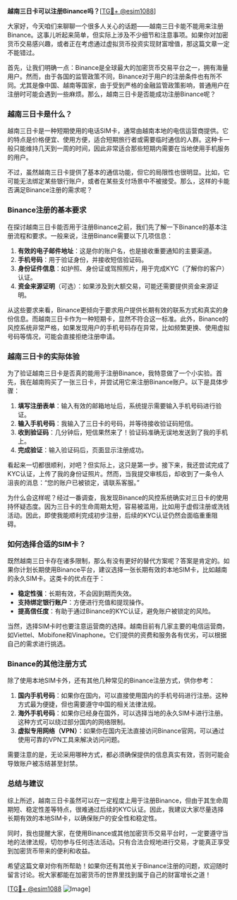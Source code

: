 **越南三日卡可以注册Binance吗？**[[TG💪+ @esim1088](https://t.me/s/esim1088)]

大家好，今天咱们来聊聊一个很多人关心的话题——越南三日卡能不能用来注册Binance。这事儿听起来简单，但实际上涉及不少细节和注意事项。如果你对加密货币交易感兴趣，或者正在考虑通过虚拟货币投资实现财富增值，那这篇文章一定不能错过。

首先，让我们明确一点：Binance是全球最大的加密货币交易平台之一，拥有海量用户。然而，由于各国的监管政策不同，Binance对于用户的注册条件也有所不同。尤其是像中国、越南等国家，由于受到严格的金融监管政策影响，普通用户在注册时可能会遇到一些麻烦。那么，越南三日卡是否能成功注册Binance呢？

### **越南三日卡是什么？**

越南三日卡是一种短期使用的电话SIM卡，通常由越南本地的电信运营商提供。它的特点是价格便宜、使用方便，适合短期旅行者或需要临时通信的人群。这种卡一般只能维持几天到一周的时间，因此非常适合那些短期内需要在当地使用手机服务的用户。

不过，虽然越南三日卡提供了基本的通信功能，但它的局限性也很明显。比如，它可能无法绑定某些银行账户，或者在某些支付场景中不被接受。那么，这样的卡能否满足Binance注册的需求呢？

### **Binance注册的基本要求**

在探讨越南三日卡能否用于注册Binance之前，我们先了解一下Binance的基本注册流程和要求。一般来说，注册Binance需要以下几项信息：

1. **有效的电子邮件地址**：这是你的账户名，也是接收重要通知的主要渠道。
2. **手机号码**：用于验证身份，并接收短信验证码。
3. **身份证件信息**：如护照、身份证或驾照照片，用于完成KYC（了解你的客户）认证。
4. **资金来源证明**（可选）：如果涉及到大额交易，可能还需要提供资金来源证明。

从这些要求来看，Binance更倾向于要求用户提供长期有效的联系方式和真实的身份信息。而越南三日卡作为一种短期卡，显然不符合这一标准。此外，Binance的风控系统非常严格，如果发现用户的手机号码存在异常，比如频繁更换、使用虚拟号码等情况，可能会直接拒绝注册申请。

### **越南三日卡的实际体验**

为了验证越南三日卡是否真的能用于注册Binance，我特意做了一个小实验。首先，我在越南购买了一张三日卡，并尝试用它来注册Binance账户。以下是具体步骤：

1. **填写注册表单**：输入有效的邮箱地址后，系统提示需要输入手机号码进行验证。
2. **输入手机号码**：我输入了三日卡的号码，并等待接收验证码短信。
3. **收到验证码**：几分钟后，短信果然来了！验证码准确无误地发送到了我的手机上。
4. **完成验证**：输入验证码后，页面显示注册成功。

看起来一切都很顺利，对吧？但实际上，这只是第一步。接下来，我还尝试完成了KYC认证，上传了我的身份证照片。然而，当我提交审核后，却收到了一条令人沮丧的消息：“您的账户已被锁定，请联系客服。”

为什么会这样呢？经过一番调查，我发现Binance的风控系统确实对三日卡的使用持怀疑态度。因为三日卡的生命周期太短，容易被滥用，比如用于虚假注册或洗钱活动。因此，即使我能顺利完成初步注册，后续的KYC认证仍然会面临重重阻碍。

### **如何选择合适的SIM卡？**

既然越南三日卡存在诸多限制，那么有没有更好的替代方案呢？答案是肯定的。如果你计划长期使用Binance平台，建议选择一张长期有效的本地SIM卡，比如越南的永久SIM卡。这类卡的优点在于：

- **稳定性强**：长期有效，不会因到期而失效。
- **支持绑定银行账户**：方便进行充值和提现操作。
- **提高信任度**：有助于通过Binance的KYC认证，避免账户被锁定的风险。

当然，选择SIM卡时也要注意运营商的选择。越南目前有几家主要的电信运营商，如Viettel、Mobifone和Vinaphone。它们提供的资费和服务各有优劣，可以根据自己的需求进行挑选。

### **Binance的其他注册方式**

除了使用本地SIM卡外，还有其他几种常见的Binance注册方式，供你参考：

1. **国内手机号码**：如果你在国内，可以直接使用国内的手机号码进行注册。这种方式最为便捷，但也需要遵守中国的相关法律法规。
2. **海外手机号码**：如果你已经身在国外，可以选择当地的永久SIM卡进行注册。这种方式可以绕过部分国内的网络限制。
3. **虚拟专用网络（VPN）**：如果你在国内无法直接访问Binance官网，可以通过使用可靠的VPN工具来解决访问问题。

需要注意的是，无论采用哪种方式，都必须确保提供的信息真实有效，否则可能会导致账户被冻结甚至封禁。

### **总结与建议**

综上所述，越南三日卡虽然可以在一定程度上用于注册Binance，但由于其生命周期短、稳定性差等特点，很难通过后续的KYC认证。因此，我建议大家尽量选择长期有效的本地SIM卡，以确保账户的安全性和稳定性。

同时，我也提醒大家，在使用Binance或其他加密货币交易平台时，一定要遵守当地的法律法规，切勿参与任何违法活动。只有合法合规地进行交易，才能真正享受到加密货币带来的便利和收益。

希望这篇文章对你有所帮助！如果你还有其他关于Binance注册的问题，欢迎随时留言讨论。祝大家都能在加密货币的世界里找到属于自己的财富增长之道！

[[TG💪+ @esim1088](https://t.me/s/esim1088) ![Image](https://i.postimg.cc/4NQfJmqS/Snipaste-2025-05-13-00-14-12.png)]